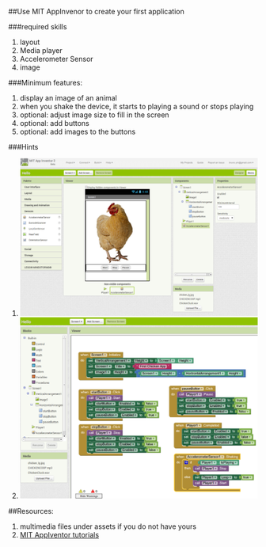 ##Use MIT AppInvenor to create your first application

###required skills

1. layout
2. Media player
3. Accelerometer Sensor
4. image

###Minimum features:

1. display an image of an animal
2. when you shake the device, it starts to playing a sound or stops playing
3. optional: adjust image size to fill in the screen
4. optional: add buttons
5. optional: add images to the buttons

###Hints

1. ![Screenshot block logic](First-App-with-App-Inventor.png  "Designer View")
2. ![Screenshot block logic](First-App-Block-logic.png  "Block View")

##Resources:
1. multimedia files under assets if you do not have yours
2. [MIT AppIventor tutorials](http://appinventor.mit.edu/explore/ai2/tutorials?)

